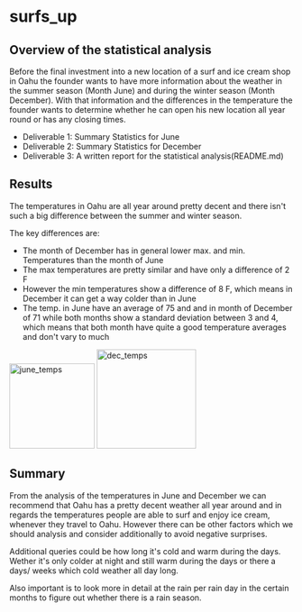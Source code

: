 # surfs_up

## Overview of the statistical analysis

Before the final investment into a new location of a surf and ice cream shop in Oahu the founder wants to have more information about the weather in the summer season (Month June) and during the winter season (Month December). With that information and the differences in the temperature the founder wants to determine whether he can open his new location all year round or has any closing times. 

- Deliverable 1: Summary Statistics for June
- Deliverable 2: Summary Statistics for December
- Deliverable 3: A written report for the statistical analysis(README.md)


## Results

The temperatures in Oahu are all year around pretty decent and there isn't such a big difference between the summer and winter season. 

The key differences are:

- The month of December has in general lower max. and min. Temperatures than the month of June
- The max temperatures are pretty similar and have only a difference of 2 F
- However the min temperatures show a difference of 8 F, which means in December it can get a way colder than in June
- The temp. in June have an average of 75 and and in month of December of 71 while both months show a standard deviation between 3 and 4, which means that both month have quite a good temperature averages and don't vary to much

<img width="151" alt="june_temps" src="https://user-images.githubusercontent.com/69826498/197264197-0c9055cc-cfb7-402d-983f-acf8754cf909.png">

<img width="176" alt="dec_temps" src="https://user-images.githubusercontent.com/69826498/197264232-faf80968-e82c-49f1-9460-102325ce4e22.png">

## Summary

From the analysis of the temperatures in June and December we can recommend that Oahu has a pretty decent weather all year around and in regards the temperatures people are able to surf and enjoy ice cream, whenever they travel to Oahu. However there can be other factors which we should analysis and consider additionally to avoid negative surprises. 

Additional queries could be how long it's cold and warm during the days. Wether it's only colder at night and still warm during the days or there a days/ weeks which cold weather all day long. 

Also important is to look more in detail at the rain per rain day in the certain months to figure out whether there is a rain season. 


